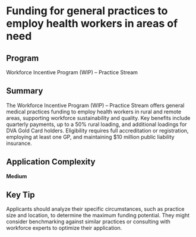 # Funding for general practices to employ health workers in areas of need
  
## Program
Workforce Incentive Program (WIP) – Practice Stream

## Summary
The Workforce Incentive Program (WIP) – Practice Stream offers general medical practices funding to employ health workers in rural and remote areas, supporting workforce sustainability and quality. Key benefits include quarterly payments, up to a 50% rural loading, and additional loadings for DVA Gold Card holders. Eligibility requires full accreditation or registration, employing at least one GP, and maintaining $10 million public liability insurance.

## Application Complexity
**Medium**

## Key Tip
Applicants should analyze their specific circumstances, such as practice size and location, to determine the maximum funding potential. They might consider benchmarking against similar practices or consulting with workforce experts to optimize their application.
